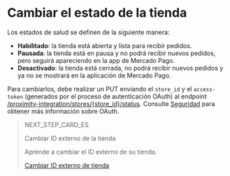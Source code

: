 # Cambiar el estado de la tienda

Los estados de salud se definen de la siguiente manera:

* **Habilitado**: la tienda está abierta y lista para recibir pedidos.
* **Pausada**: la tienda está en pausa y no podrá recibir nuevos pedidos, pero seguirá apareciendo en la app de Mercado Pago.
* **Desactivado**: la tienda está cerrada, no podrá recibir nuevos pedidos y ya no se mostrará en la aplicación de Mercado Pago.

Para cambiarlos, debe realizar un PUT enviando el `store_id` y el `access-token` (generados por el proceso de autenticación OAuth) al endpoint [/proximity-integration/stores/{store_id}/status](https://www.mercadopago[FAKER][URL][DOMAIN]/developers/es/reference/mp_delivery/_proximity-integration_users_seller_id_stores/get). Consulte [Seguridad](https://www.mercadopago[FAKER][URL][DOMAIN]/developers/es/guides/security/oauth/introduction) para obtener más información sobre OAuth.

> NEXT_STEP_CARD_ES
>
> Cambiar ID externo de la tienda
>
> Aprende a cambiar el ID externo de su tienda.
>
> [Cambiar ID externo de tienda](https://www.mercadopago[FAKER][URL][DOMAIN]/developers/es/guides/mp-delivery/change-store-external-id)